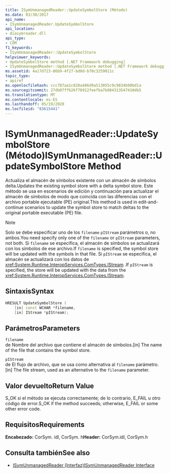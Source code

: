 ```yaml
---
title: ISymUnmanagedReader::UpdateSymbolStore (Método)
ms.date: 03/30/2017
api_name:
- ISymUnmanagedReader.UpdateSymbolStore
api_location:
- diasymreader.dll
api_type:
- COM
f1_keywords:
- ISymUnmanagedReader::UpdateSymbolStore
helpviewer_keywords:
- UpdateSymbolStore method [.NET Framework debugging]
- ISymUnmanagedReader::UpdateSymbolStore method [.NET Framework debugging]
ms.assetid: 4a17d723-86b9-4f27-bd0d-b70c3259011c
topic_type:
- apiref
ms.openlocfilehash: ccc787aa1c820a486d9a513055c9c9834b90bd1a
ms.sourcegitcommit: 27db07ffb26f76912feefba7b884313547410db5
ms.translationtype: MT
ms.contentlocale: es-ES
ms.lasthandoff: 05/19/2020
ms.locfileid: "83615441"
---
```

# <a name="isymunmanagedreaderupdatesymbolstore-method"></a><span data-ttu-id="ca00d-102">ISymUnmanagedReader::UpdateSymbolStore (Método)</span><span class="sxs-lookup"><span data-stu-id="ca00d-102">ISymUnmanagedReader::UpdateSymbolStore Method</span></span>
<span data-ttu-id="ca00d-103">Actualiza el almacén de símbolos existente con un almacén de símbolos delta.</span><span class="sxs-lookup"><span data-stu-id="ca00d-103">Updates the existing symbol store with a delta symbol store.</span></span> <span data-ttu-id="ca00d-104">Este método se usa en escenarios de edición y continuación para actualizar el almacén de símbolos de modo que coincida con las diferencias con el archivo portable ejecutable (PE) original.</span><span class="sxs-lookup"><span data-stu-id="ca00d-104">This method is used in edit-and-continue scenarios to update the symbol store to match deltas to the original portable executable (PE) file.</span></span>  
  
> [!NOTE]
> <span data-ttu-id="ca00d-105">Solo se debe especificar uno de los `filename` `pIStream` parámetros o, no ambos.</span><span class="sxs-lookup"><span data-stu-id="ca00d-105">You need specify only one of the `filename` or `pIStream` parameters, not both.</span></span> <span data-ttu-id="ca00d-106">Si `filename` se especifica, el almacén de símbolos se actualizará con los símbolos de ese archivo.</span><span class="sxs-lookup"><span data-stu-id="ca00d-106">If `filename` is specified, the symbol store will be updated with the symbols in that file.</span></span> <span data-ttu-id="ca00d-107">Si `pIStream` se especifica, el almacén se actualizará con los datos de <xref:System.Runtime.InteropServices.ComTypes.IStream> .</span><span class="sxs-lookup"><span data-stu-id="ca00d-107">If `pIStream` is specified, the store will be updated with the data from the <xref:System.Runtime.InteropServices.ComTypes.IStream>.</span></span>  
  
## <a name="syntax"></a><span data-ttu-id="ca00d-108">Sintaxis</span><span class="sxs-lookup"><span data-stu-id="ca00d-108">Syntax</span></span>  
  
```cpp  
HRESULT UpdateSymbolStore (  
    [in] const WCHAR *filename,  
    [in] IStream *pIStream);  
```  
  
## <a name="parameters"></a><span data-ttu-id="ca00d-109">Parámetros</span><span class="sxs-lookup"><span data-stu-id="ca00d-109">Parameters</span></span>  
 `filename`  
 <span data-ttu-id="ca00d-110">de Nombre del archivo que contiene el almacén de símbolos.</span><span class="sxs-lookup"><span data-stu-id="ca00d-110">[in] The name of the file that contains the symbol store.</span></span>  
  
 `pIStream`  
 <span data-ttu-id="ca00d-111">de El flujo de archivo, que se usa como alternativa al `filename` parámetro.</span><span class="sxs-lookup"><span data-stu-id="ca00d-111">[in] The file stream, used as an alternative to the `filename` parameter.</span></span>  
  
## <a name="return-value"></a><span data-ttu-id="ca00d-112">Valor devuelto</span><span class="sxs-lookup"><span data-stu-id="ca00d-112">Return Value</span></span>  
 <span data-ttu-id="ca00d-113">S_OK si el método se ejecuta correctamente; de lo contrario, E_FAIL u otro código de error.</span><span class="sxs-lookup"><span data-stu-id="ca00d-113">S_OK if the method succeeds; otherwise, E_FAIL or some other error code.</span></span>  
  
## <a name="requirements"></a><span data-ttu-id="ca00d-114">Requisitos</span><span class="sxs-lookup"><span data-stu-id="ca00d-114">Requirements</span></span>  
 <span data-ttu-id="ca00d-115">**Encabezado:** CorSym. idl, CorSym. h</span><span class="sxs-lookup"><span data-stu-id="ca00d-115">**Header:** CorSym.idl, CorSym.h</span></span>  
  
## <a name="see-also"></a><span data-ttu-id="ca00d-116">Consulta también</span><span class="sxs-lookup"><span data-stu-id="ca00d-116">See also</span></span>

- [<span data-ttu-id="ca00d-117">ISymUnmanagedReader (Interfaz)</span><span class="sxs-lookup"><span data-stu-id="ca00d-117">ISymUnmanagedReader Interface</span></span>](isymunmanagedreader-interface.md)
